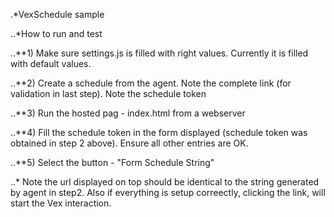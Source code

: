 

.*VexSchedule sample

..*How to run and test

..**1) Make sure settings.js is filled with right values. Currently it is filled with default values.

..**2) Create a schedule from the agent. Note the complete link (for validation in last step). Note the schedule token

..**3) Run the hosted pag - index.html from a webserver

..**4) Fill the schedule token in the form displayed (schedule token was obtained in step 2 above). Ensure all other entries are OK.

..**5) Select the button - "Form Schedule String"

..* Note the url displayed on top should be identical to the string generated by agent in step2. Also if everything is setup correectly, clicking the link, will start the Vex interaction.

